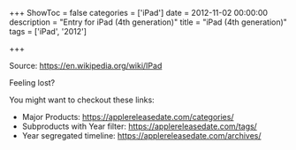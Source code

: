 +++
ShowToc = false
categories = ['iPad']
date = 2012-11-02 00:00:00
description = "Entry for iPad (4th generation)"
title = "iPad (4th generation)"
tags = ['iPad', '2012']

+++

Source: https://en.wikipedia.org/wiki/IPad

Feeling lost?

You might want to checkout these links:
- Major Products: https://applereleasedate.com/categories/
- Subproducts with Year filter: https://applereleasedate.com/tags/
- Year segregated timeline: https://applereleasedate.com/archives/

